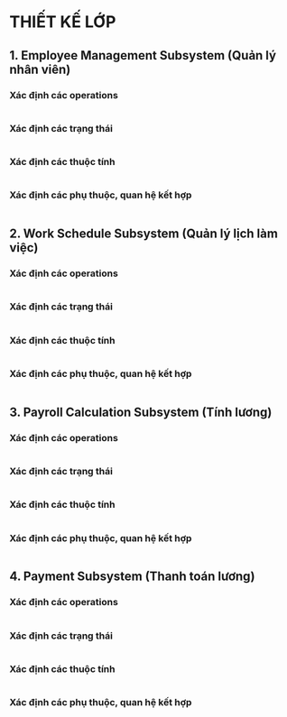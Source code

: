 
# THIẾT KẾ LỚP
## 1. Employee Management Subsystem (Quản lý nhân viên)
### Xác định các operations
![]()
### Xác định các trạng thái
![]()
### Xác định các thuộc tính
![]()
### Xác định các phụ thuộc, quan hệ kết hợp
![]()
## 2. Work Schedule Subsystem (Quản lý lịch làm việc)
### Xác định các operations
![]()
### Xác định các trạng thái
![]()
### Xác định các thuộc tính
![]()
### Xác định các phụ thuộc, quan hệ kết hợp
![]()
## 3. Payroll Calculation Subsystem (Tính lương)
### Xác định các operations
![]()
### Xác định các trạng thái
![]()
### Xác định các thuộc tính
![]()
### Xác định các phụ thuộc, quan hệ kết hợp
![]()
## 4. Payment Subsystem (Thanh toán lương)
### Xác định các operations
![]()
### Xác định các trạng thái
![]()
### Xác định các thuộc tính
![]()
### Xác định các phụ thuộc, quan hệ kết hợp
![]()
